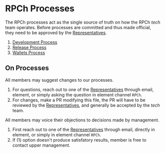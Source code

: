 # RPCh Processes

The RPCh processes act as the single source of truth on how the RPCh _tech_ team operates.
Before processes are committed and thus made official, they need to be approved by the [Representatives](./development.md#representatives).

1. [Development Process](./development.md)
2. [Release Process](./release.md)
3. [Wallets Process](./wallets.md)

## On Processes

All members may suggest changes to our processes.

1. For questions, reach out to one of the [Representatives](./development.md#representatives) through email, element, or simply asking the question in element channel `RPCh`.
2. For changes, make a PR modifying this file, the PR will have to be reviewed by the [Representatives](./development.md#representatives), and generally be accepted by the _tech_ team.

All members may voice their objections to decisions made by management.

1. First reach out to one of the [Representatives](./development.md#representatives) through email, directly in element, or simply in element channel `RPCh`.
2. If (1) option doesn't produce satisfatory results, member is free to contact upper management.

